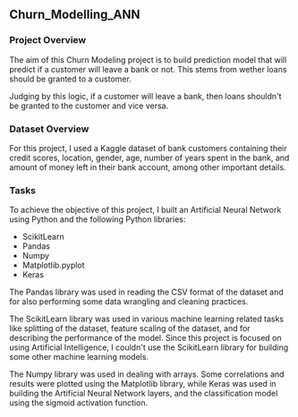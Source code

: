 ## Churn_Modelling_ANN

### Project Overview

The aim of this Churn Modeling project is to build prediction model that will predict if a customer will leave a bank or not. This stems from wether loans should be granted to a customer. 

Judging by this logic, if a customer will leave a bank, then loans shouldn't be granted to the customer and vice versa.


### Dataset Overview

For this project, I used a Kaggle dataset of bank customers containing their credit scores, location, gender, age, number of years spent in the bank, and amount of money left in their bank account, among other important details.


### Tasks

To achieve the objective of this project, I built an Artificial Neural Network using Python and the following Python libraries:

* ScikitLearn
* Pandas
* Numpy
* Matplotlib.pyplot
* Keras

The Pandas library was used in reading the CSV format of the dataset and for also performing some data wrangling and cleaning practices.

The ScikitLearn library was used in various machine learning related tasks like splitting of the dataset, feature scaling of the dataset, and for describing the performance of the model. Since this project is focused on using Artificial Intelligence, I couldn't use the ScikitLearn library for building some other machine learning models.

The Numpy library was used in dealing with arrays. Some correlations and results were plotted using the Matplotlib library, while Keras was used in building the Artificial Neural Network layers, and the classification model using the sigmoid activation function.


















